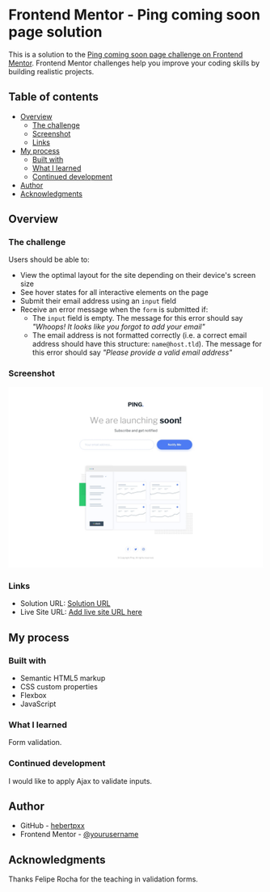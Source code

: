 # Frontend Mentor - Ping coming soon page solution

This is a solution to the [Ping coming soon page challenge on Frontend Mentor](https://www.frontendmentor.io/challenges/ping-single-column-coming-soon-page-5cadd051fec04111f7b848da). Frontend Mentor challenges help you improve your coding skills by building realistic projects. 

## Table of contents

- [Overview](#overview)
  - [The challenge](#the-challenge)
  - [Screenshot](#screenshot)
  - [Links](#links)
- [My process](#my-process)
  - [Built with](#built-with)
  - [What I learned](#what-i-learned)
  - [Continued development](#continued-development)
- [Author](#author)
- [Acknowledgments](#acknowledgments)

## Overview

### The challenge

Users should be able to:

- View the optimal layout for the site depending on their device's screen size
- See hover states for all interactive elements on the page
- Submit their email address using an `input` field
- Receive an error message when the `form` is submitted if:
	- The `input` field is empty. The message for this error should say *"Whoops! It looks like you forgot to add your email"*
	- The email address is not formatted correctly (i.e. a correct email address should have this structure: `name@host.tld`). The message for this error should say *"Please provide a valid email address"*

### Screenshot

![Image](/design/desktop-design.jpg)

### Links

- Solution URL: [Solution URL](https://www.frontendmentor.io/solutions/js-dom-css-classes-and-html-qBxzhQWeOE)
- Live Site URL: [Add live site URL here](https://hebertpxx.github.io/ping-coming-soon-page-master/)

## My process

### Built with

- Semantic HTML5 markup
- CSS custom properties
- Flexbox
- JavaScript

### What I learned

Form validation.

### Continued development

I would like to apply Ajax to validate inputs.

## Author

- GitHub - [hebertpxx](https://github.com/hebertpxx)
- Frontend Mentor - [@yourusername](https://www.frontendmentor.io/profile/hebertpxx)

## Acknowledgments

Thanks Felipe Rocha for the teaching in validation forms.
